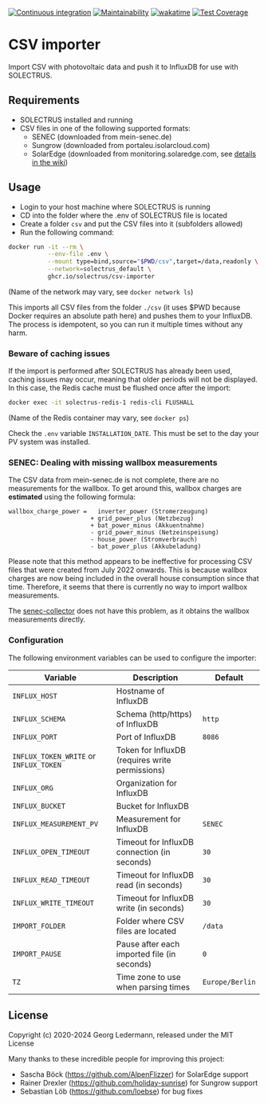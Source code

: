 [![Continuous integration](https://github.com/solectrus/csv-importer/actions/workflows/push.yml/badge.svg)](https://github.com/solectrus/csv-importer/actions/workflows/push.yml)
[![Maintainability](https://api.codeclimate.com/v1/badges/22651f8e68e4c3123a39/maintainability)](https://codeclimate.com/github/solectrus/csv-importer/maintainability)
[![wakatime](https://wakatime.com/badge/user/697af4f5-617a-446d-ba58-407e7f3e0243/project/ccfef5d1-6717-4411-9895-69dc32ad5c91.svg)](https://wakatime.com/badge/user/697af4f5-617a-446d-ba58-407e7f3e0243/project/ccfef5d1-6717-4411-9895-69dc32ad5c91)
[![Test Coverage](https://api.codeclimate.com/v1/badges/22651f8e68e4c3123a39/test_coverage)](https://codeclimate.com/github/solectrus/csv-importer/test_coverage)

# CSV importer

Import CSV with photovoltaic data and push it to InfluxDB for use with SOLECTRUS.

## Requirements

- SOLECTRUS installed and running
- CSV files in one of the following supported formats:
  - SENEC (downloaded from mein-senec.de)
  - Sungrow (downloaded from portaleu.isolarcloud.com)
  - SolarEdge (downloaded from monitoring.solaredge.com, see [details in the wiki](https://github.com/solectrus/csv-importer/wiki/SolarEdge))

## Usage

- Login to your host machine where SOLECTRUS is running
- CD into the folder where the .env of SOLECTRUS file is located
- Create a folder `csv` and put the CSV files into it (subfolders allowed)
- Run the following command:

```bash
docker run -it --rm \
           --env-file .env \
           --mount type=bind,source="$PWD/csv",target=/data,readonly \
           --network=solectrus_default \
           ghcr.io/solectrus/csv-importer
```

(Name of the network may vary, see `docker network ls`)

This imports all CSV files from the folder `./csv` (it uses $PWD because Docker requires an absolute path here) and pushes them to your InfluxDB.
The process is idempotent, so you can run it multiple times without any harm.

### Beware of caching issues

If the import is performed after SOLECTRUS has already been used, caching issues may occur, meaning that older periods will not be displayed. In this case, the Redis cache must be flushed once after the import:

```bash
docker exec -it solectrus-redis-1 redis-cli FLUSHALL
```

(Name of the Redis container may vary, see `docker ps`)

Check the `.env` variable `INSTALLATION_DATE`. This must be set to the day your PV system was installed.

### SENEC: Dealing with missing wallbox measurements

The CSV data from mein-senec.de is not complete, there are no measurements for the wallbox. To get around this, wallbox charges are **estimated** using the following formula:

```
wallbox_charge_power =   inverter_power (Stromerzeugung)
                       + grid_power_plus (Netzbezug)
                       + bat_power_minus (Akkuentnahme)
                       - grid_power_minus (Netzeinspeisung)
                       - house_power (Stromverbrauch)
                       - bat_power_plus (Akkubeladung)
```

Please note that this method appears to be ineffective for processing CSV files that were created from July 2022 onwards. This is because wallbox charges are now being included in the overall house consumption since that time. Therefore, it seems that there is currently no way to import wallbox measurements.

The [senec-collector](https://github.com/solectrus/senec-collector) does not have this problem, as it obtains the wallbox measurements directly.

### Configuration

The following environment variables can be used to configure the importer:

| Variable                               | Description                                     | Default         |
| -------------------------------------- | ----------------------------------------------- | --------------- |
| `INFLUX_HOST`                          | Hostname of InfluxDB                            |                 |
| `INFLUX_SCHEMA`                        | Schema (http/https) of InfluxDB                 | `http`          |
| `INFLUX_PORT`                          | Port of InfluxDB                                | `8086`          |
| `INFLUX_TOKEN_WRITE` or `INFLUX_TOKEN` | Token for InfluxDB (requires write permissions) |                 |
| `INFLUX_ORG`                           | Organization for InfluxDB                       |                 |
| `INFLUX_BUCKET`                        | Bucket for InfluxDB                             |                 |
| `INFLUX_MEASUREMENT_PV`                | Measurement for InfluxDB                        | `SENEC`         |
| `INFLUX_OPEN_TIMEOUT`                  | Timeout for InfluxDB connection (in seconds)    | `30`            |
| `INFLUX_READ_TIMEOUT`                  | Timeout for InfluxDB read (in seconds)          | `30`            |
| `INFLUX_WRITE_TIMEOUT`                 | Timeout for InfluxDB write (in seconds)         | `30`            |
| `IMPORT_FOLDER`                        | Folder where CSV files are located              | `/data`         |
| `IMPORT_PAUSE`                         | Pause after each imported file (in seconds)     | `0`             |
| `TZ`                                   | Time zone to use when parsing times             | `Europe/Berlin` |

## License

Copyright (c) 2020-2024 Georg Ledermann, released under the MIT License

Many thanks to these incredible people for improving this project:

- Sascha Böck (https://github.com/AlpenFlizzer) for SolarEdge support
- Rainer Drexler (https://github.com/holiday-sunrise) for Sungrow support
- Sebastian Löb (https://github.com/loebse) for bug fixes
